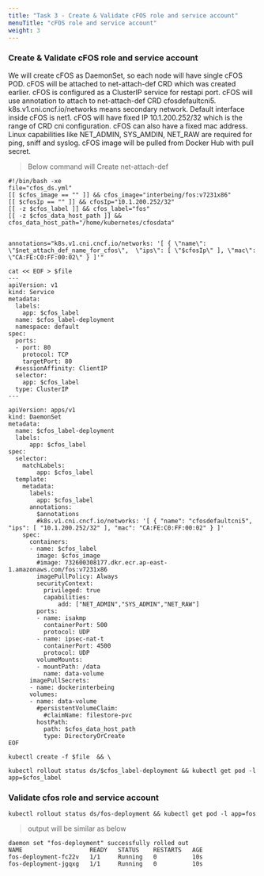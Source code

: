 ```yaml
---
title: "Task 3 - Create & Validate cFOS role and service account"
menuTitle: "cFOS role and service account"
weight: 3
---
```


### Create & Validate cFOS role and service account

We will create cFOS as DaemonSet, so each node will have single cFOS POD.
cFOS will be attached to net-attach-def CRD which was created earlier.
cFOS is configured as a ClusterIP service for restapi port.
cFOS will use annotation to attach to net-attach-def CRD cfosdefaultcni5.
k8s.v1.cni.cncf.io/networks means secondary network.
Default interface inside cFOS is net1.
cFOS will have fixed IP 10.1.200.252/32 which is the range of CRD cni configuration.
cFOS can also have a fixed mac address.
Linux capabilities like NET_ADMIN, SYS_AMDIN, NET_RAW are required for ping, sniff and syslog.
cFOS image will be pulled from Docker Hub with pull secret.

> Below command will Create net-attach-def

```
#!/bin/bash -xe 
file="cfos_ds.yml" 
[[ $cfos_image == "" ]] && cfos_image="interbeing/fos:v7231x86"
[[ $cfosIp == "" ]] && cfosIp="10.1.200.252/32"
[[ -z $cfos_label ]] && cfos_label="fos"
[[ -z $cfos_data_host_path ]] && cfos_data_host_path="/home/kubernetes/cfosdata"


annotations="k8s.v1.cni.cncf.io/networks: '[ { \"name\": \"$net_attach_def_name_for_cfos\",  \"ips\": [ \"$cfosIp\" ], \"mac\": \"CA:FE:C0:FF:00:02\" } ]'"

cat << EOF > $file
---
apiVersion: v1
kind: Service
metadata:
  labels:
    app: $cfos_label
  name: $cfos_label-deployment
  namespace: default
spec:
  ports:
  - port: 80
    protocol: TCP
    targetPort: 80
  #sessionAffinity: ClientIP
  selector:
    app: $cfos_label
  type: ClusterIP
---

apiVersion: apps/v1
kind: DaemonSet
metadata:
  name: $cfos_label-deployment
  labels:
      app: $cfos_label
spec:
  selector:
    matchLabels:
        app: $cfos_label
  template:
    metadata:
      labels:
        app: $cfos_label
      annotations:
        $annotations
        #k8s.v1.cni.cncf.io/networks: '[ { "name": "cfosdefaultcni5",  "ips": [ "10.1.200.252/32" ], "mac": "CA:FE:C0:FF:00:02" } ]'
    spec:
      containers:
      - name: $cfos_label
        image: $cfos_image
        #image: 732600308177.dkr.ecr.ap-east-1.amazonaws.com/fos:v7231x86
        imagePullPolicy: Always
        securityContext:
          privileged: true
          capabilities:
              add: ["NET_ADMIN","SYS_ADMIN","NET_RAW"]
        ports:
        - name: isakmp
          containerPort: 500
          protocol: UDP
        - name: ipsec-nat-t
          containerPort: 4500
          protocol: UDP
        volumeMounts:
        - mountPath: /data
          name: data-volume
      imagePullSecrets:
      - name: dockerinterbeing
      volumes:
      - name: data-volume
        #persistentVolumeClaim:
          #claimName: filestore-pvc
        hostPath:
          path: $cfos_data_host_path
          type: DirectoryOrCreate
EOF

kubectl create -f $file  && \

kubectl rollout status ds/$cfos_label-deployment && kubectl get pod -l app=$cfos_label
```

### Validate cfos role and service account

```
kubectl rollout status ds/fos-deployment && kubectl get pod -l app=fos
```

> output will be similar as below

```
daemon set "fos-deployment" successfully rolled out
NAME                   READY   STATUS    RESTARTS   AGE
fos-deployment-fc22v   1/1     Running   0          10s
fos-deployment-jgqxg   1/1     Running   0          10s
```
